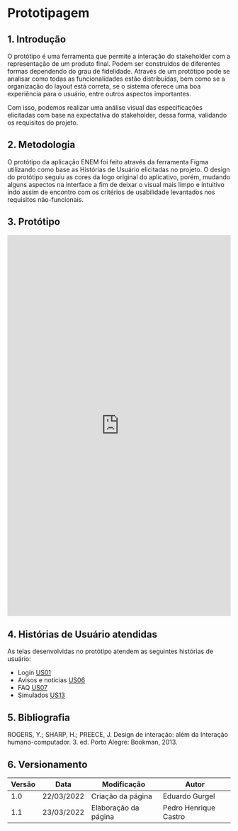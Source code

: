 # Prototipagem

## 1. Introdução
O protótipo é uma ferramenta que permite a interação do stakeholder com a representação de um produto final. Podem ser construídos de diferentes formas dependendo do grau de fidelidade. Através de um protótipo pode se analisar como todas as funcionalidades estão distribuídas, bem como se a organização do layout está correta, se o sistema oferece uma boa experiência para o usuário, entre outros aspectos importantes.

Com isso, podemos realizar uma análise visual das especificações elicitadas com base na expectativa do stakeholder, dessa forma, validando os requisitos do projeto. 

## 2. Metodologia

O protótipo da aplicação ENEM foi feito através da ferramenta Figma utilizando como base as Histórias de Usuário elicitadas no projeto. O design do protótipo seguiu as cores da logo original do aplicativo, porém, mudando alguns aspectos na interface a fim de deixar o visual mais limpo e intuitivo indo assim de encontro com os critérios de usabilidade levantados nos requisitos não-funcionais.

## 3. Protótipo
<div style="left: 0; width: 100%; height: 860px; position: relative;"><iframe src="https://www.figma.com/embed?node-id=2%3A2&page-id=0%3A1&url=https%3A%2F%2Fwww.figma.com%2Fproto%2FXePR6lzcivMYQYNlkMrtlX%2FENEM%3Fnode-id%3D2%253A2%26page-id%3D0%253A1&embed_host=iframely" style="top: 0; left: 0; width: 100%; height: 100%; position: absolute; border: 0;" allowfullscreen></iframe></div>


## 4. Histórias de Usuário atendidas

As telas desenvolvidas no protótipo atendem as seguintes histórias de usuário:

- Login [US01](../../modelagem/agil/historias-usuario/US1.md)
- Avisos e notícias [US06](../../modelagem/agil/historias-usuario/US6.md)
- FAQ [US07](../../modelagem/agil/historias-usuario/US7.md)
- Simulados [US13](../../modelagem/agil/historias-usuario/US13.md)

## 5. Bibliografia
ROGERS, Y.; SHARP, H.; PREECE, J. Design de interação: além da Interação humano-computador. 3. ed. Porto Alegre: Bookman, 2013.

## 6. Versionamento

| Versão | Data       | Modificação             | Autor                          |
| ------ | ---------- | ----------------------- | ------------------------------ |
| 1.0    | 22/03/2022 | Criação da página       | Eduardo Gurgel |
| 1.1    | 23/03/2022 | Elaboração da página       | Pedro Henrique Castro |
